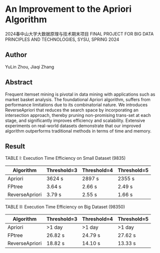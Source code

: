 # An Improvement to the Apriori Algorithm
2024春中山大学大数据原理与技术期末项目
FINAL PROJECT FOR BIG DATA PRINCIPLES AND TECHNOLOGIES, SYSU, SPRING 2024

## Author
YuLin Zhou, Jiaqi Zhang

## Abstract
Frequent itemset mining is pivotal in data mining with applications such as market basket analysis. The foundational Apriori algorithm, suffers from performance limitations due to its combinatorial nature. We introduces ReverseApriori that reduces the search space by incorporating an intersection approach, thereby pruning non-promising trans-set at each stage, and significantly improves efficiency and scalability. Extensive experiments on real-world datasets demonstrate that our improved algorithm outperforms traditional methods in terms of time and memory.

## Result
TABLE I: Execution Time Efficiency on Small Dataset (9835)

| Algorithm      | Threshold=3 | Threshold=4 | Threshold=5 |
|----------------|-------------|-------------|-------------|
| Apriori        | 3624 s      | 2897 s      | 2355 s      |
| FPtree         | 3.64 s      | 2.66 s      | 2.49 s      |
| ReverseApriori | 3.79 s      | 2.55 s      | 1.66 s      |

TABLE II: Execution Time Efficiency on Big Dataset (98350)

| Algorithm      | Threshold=3 | Threshold=4 | Threshold=5 |
|----------------|-------------|-------------|-------------|
| Apriori        | >1 day      | >1 day      | >1 day      |
| FPtree         | 26.82 s     | 24.79 s     | 27.62 s     |
| ReverseApriori | 18.82 s     | 14.10 s     | 13.33 s     |
